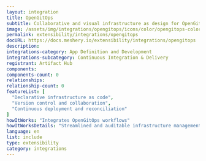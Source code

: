 ```yaml
---
layout: integration
title: OpenGitOps
subtitle: Collaborative and visual infrastructure as design for OpenGitOps
image: /assets/img/integrations/opengitops/icons/color/opengitops-color.svg
permalink: extensibility/integrations/opengitops
docURL: https://docs.meshery.io/extensibility/integrations/opengitops
description: 
integrations-category: App Definition and Development
integrations-subcategory: Continuous Integration & Delivery
registrant: Artifact Hub
components: 
components-count: 0
relationships: 
relationship-count: 0
featureList: [
  "Declarative infrastructure as code",
  "Version control and collaboration",
  "Continuous deployment and reconciliation"
]
howItWorks: "Integrates OpenGitOps workflows"
howItWorksDetails: "Streamlined and auditable infrastructure management in Kubernetes"
language: en
list: include
type: extensibility
category: integrations
---
```

